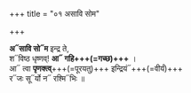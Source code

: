 +++
title = "०१ असावि सोम"

+++

**अ᳓सावि सो᳓म** इन्द्र ते,  
श᳓विष्ठ धृष्णव्! **आ᳓ गहि+++(=गच्छ)+++** ।  
आ᳓ त्वा **पृणक्त्व्**+++(=पूरयतु)+++ इन्द्रियं᳓+++(=वीर्यं)+++  
र᳓जः सू᳓र्यो न᳓ रश्मि᳓भिः ॥
